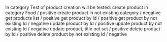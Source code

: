 In category Test of product creation will be tested:
    create product in category Food / positive
    create product in not existing category / negative
    get products list / positive
    get product by id / positive
    get product by not existing Id / negative
    update product by Id / positive
    update product by not existing Id / negative
    update product, title not set / positive
    delete product by Id / positive
    delete product by not existing Id / negative
